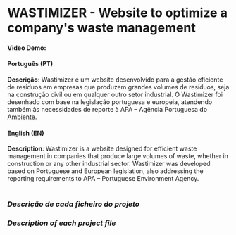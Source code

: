 # WASTIMIZER - Website to optimize a company's waste management
#### Video Demo:  <URL HERE>

#### Português (PT)
**Descrição**: Wastimizer é um website desenvolvido para a gestão eficiente de resíduos em empresas que produzem grandes volumes de resíduos, seja na construção civil ou em qualquer outro setor industrial. O Wastimizer foi desenhado com base na legislação portuguesa e europeia, atendendo também às necessidades de reporte à APA – Agência Portuguesa do Ambiente.

#### English (EN)
**Description**: Wastimizer is a website designed for efficient waste management in companies that produce large volumes of waste, whether in construction or any other industrial sector. Wastimizer was developed based on Portuguese and European legislation, also addressing the reporting requirements to APA – Portuguese Environment Agency.
<br>
<br>
### *Descrição de cada ficheiro do projeto*
### *Description of each project file*
